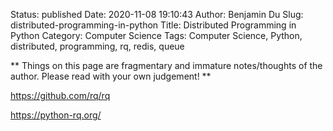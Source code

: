 Status: published
Date: 2020-11-08 19:10:43
Author: Benjamin Du
Slug: distributed-programming-in-python
Title: Distributed Programming in Python
Category: Computer Science
Tags: Computer Science, Python, distributed, programming, rq, redis, queue

**
Things on this page are fragmentary and immature notes/thoughts of the author.
Please read with your own judgement!
**

https://github.com/rq/rq

https://python-rq.org/